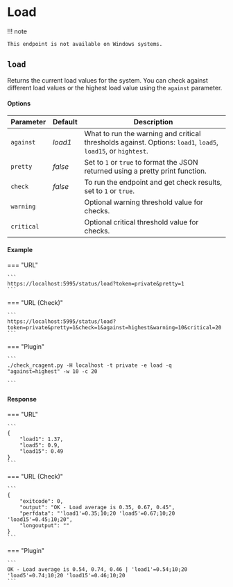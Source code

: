 # Load

!!! note

	This endpoint is not available on Windows systems.

## `load`

Returns the current load values for the system. You can check against different load values or the highest load value using the `against` parameter.

#### Options

Parameter | Default | Description
----------|---------|------------
`against` | *load1* | What to run the warning and critical thresholds against. Options: `load1`, `load5`, `load15`, or `hightest`. 
`pretty` | *false* | Set to `1` or `true` to format the JSON returned using a pretty print function.
`check`  | *false* | To run the endpoint and get check results, set to `1` or `true`.
`warning` | | Optional warning threshold value for checks.
`critical` | | Optional critical threshold value for checks.

#### Example

=== "URL"

	```
	https://localhost:5995/status/load?token=private&pretty=1
	```

=== "URL (Check)"

	```
	https://localhost:5995/status/load?token=private&pretty=1&check=1&against=highest&warning=10&critical=20
	```

=== "Plugin"

	```
	./check_rcagent.py -H localhost -t private -e load -q "against=highest" -w 10 -c 20

	```

#### Response 

=== "URL"

	```
	{
		"load1": 1.37,
		"load5": 0.9,
		"load15": 0.49
	}
	```

=== "URL (Check)"

	```
	{
		"exitcode": 0,
		"output": "OK - Load average is 0.35, 0.67, 0.45",
		"perfdata": "'load1'=0.35;10;20 'load5'=0.67;10;20 'load15'=0.45;10;20",
		"longoutput": ""
	}
	```

=== "Plugin"

	```
	OK - Load average is 0.54, 0.74, 0.46 | 'load1'=0.54;10;20 'load5'=0.74;10;20 'load15'=0.46;10;20
	```
